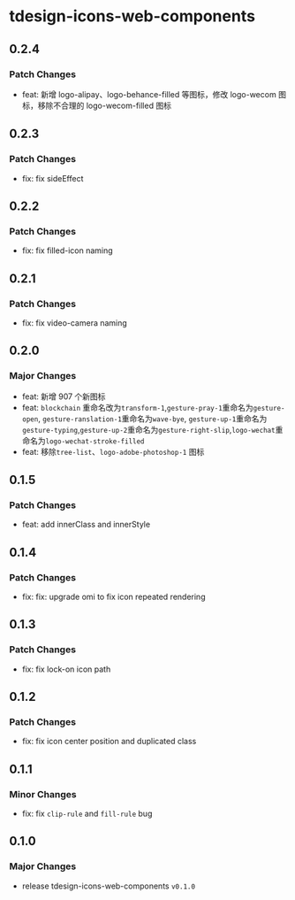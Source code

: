 # tdesign-icons-web-components

## 0.2.4

### Patch Changes

- feat: 新增 logo-alipay、logo-behance-filled 等图标，修改 logo-wecom 图标，移除不合理的 logo-wecom-filled 图标

## 0.2.3

### Patch Changes

- fix: fix sideEffect

## 0.2.2

### Patch Changes

- fix: fix filled-icon naming

## 0.2.1

### Patch Changes

- fix: fix video-camera naming

## 0.2.0

### Major Changes

- feat: 新增 907 个新图标
- feat: `blockchain` 重命名改为`transform-1`,`gesture-pray-1`重命名为`gesture-open`,
  `gesture-ranslation-1`重命名为`wave-bye`, `gesture-up-1`重命名为`gesture-typing`,`gesture-up-2`重命名为`gesture-right-slip`,`logo-wechat`重命名为`logo-wechat-stroke-filled`
- feat: 移除`tree-list`、`logo-adobe-photoshop-1` 图标

## 0.1.5

### Patch Changes

- feat: add innerClass and innerStyle

## 0.1.4

### Patch Changes

- fix: fix: upgrade omi to fix icon repeated rendering

## 0.1.3

### Patch Changes

- fix: fix lock-on icon path

## 0.1.2

### Patch Changes

- fix: fix icon center position and duplicated class

## 0.1.1

### Minor Changes

- fix: fix `clip-rule` and `fill-rule` bug

## 0.1.0

### Major Changes

- release tdesign-icons-web-components `v0.1.0`
